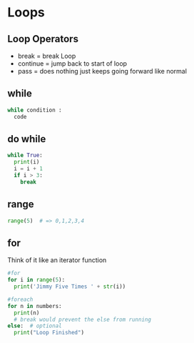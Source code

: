 # Loops

## Loop Operators

- break = break Loop
- continue = jump back to start of loop
- pass = does nothing just keeps going forward like normal

## while

```python
while condition :
  code
```

## do while

```python
while True:
  print(i)
  i = i + 1
  if i > 3:
    break
```

## range

```python
range(5)  # => 0,1,2,3,4
```

## for

Think of it like an iterator function

```python
#for
for i in range(5):
  print('Jimmy Five Times ' + str(i))

#foreach
for n in numbers:
  print(n)
  # break would prevent the else from running
else:  # optional
  print("Loop Finished")

```